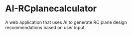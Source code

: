 # AI-RCplanecalculator
A web application that uses AI to generate RC plane design recommendations based on user input.
